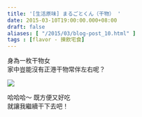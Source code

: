 ```yaml
---
title: '[生活原味] まるごとくん（干物） '
date: 2015-03-10T19:00:00.000+08:00
draft: false
aliases: [ "/2015/03/blog-post_10.html" ]
tags : [flavor - 揀飲宅食]
---
```


身為一枚干物女  
家中豈能沒有正港干物常伴左右呢？  

[![](https://farm9.staticflickr.com/8634/16563885189_978b6bac87_z.jpg)](https://farm9.staticflickr.com/8634/16563885189_978b6bac87_z.jpg)

哈哈哈～ 既方便又好吃  
就讓我繼續干下去吧！
